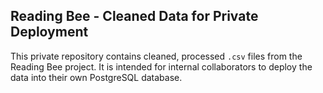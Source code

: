 ## Reading Bee - Cleaned Data for Private Deployment

This private repository contains cleaned, processed `.csv` files from the Reading Bee project. It is intended for internal collaborators to deploy the data into their own PostgreSQL database.